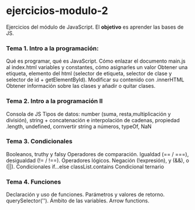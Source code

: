 # ejercicios-modulo-2

Ejercicios del módulo de JavaScript. El **objetivo** es aprender las bases de JS. 

### Tema 1. Intro a la programación:

Qué es programar, qué es JavaScript. 
Cómo enlazar el documento main.js al index.html
variables y constantes, cómo asignarles un valor
Obtener una etiqueta, elemento del html (selector de etiqueta, selector de clase y selector de id + getElementById). Modificar su contenido con .innerHTML
Obtener información sobre las clases y añadir o quitar clases.

### Tema 2. Intro a la programación II

Consola de JS
Tipos de datos: number (suma, resta,multiplicación y división), string + concatenación e interpolación de cadenas, propiedad .length, undefined, cornvertir string a números, typeOf, NaN

### Tema 3. Condicionales

Booleanos, truthy y falsy
Operadores de comparación. Igualdad (== / ===), desigualdad (!= / !==).
Operadores lógicos. Negación (!expresión), y (&&), o (||).
Condicionales if...else
classList.contains
Condicional ternario

### Tema 4. Funciones

Declaración y uso de funciones.
Parámetros y valores de retorno.
querySelector('').
Ámbito de las variables.
Arrow functions.
